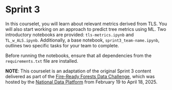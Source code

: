 # Sprint 3

In this courselet, you will learn about relevant metrics derived from TLS. You will also start working on an approach to predict tree metrics using ML. Two introductory notebooks are provided: `tls-metrics.ipynb` and `TL_w_ALS.ipynb`. Additionally, a base notebook, `sprint3_team-name.ipynb`, outlines two specific tasks for your team to complete.

Before running the notebooks, ensure that all dependencies from the `requirements.txt` file are installed.

**NOTE**: This courselet is an adaptation of the original Sprint 3 content delivered as part of the [Fire-Ready Forests Data Challenge](https://nationaldataplatform.org/educationhub/datachallenge/learner/1b1cbc30-8477-4cb9-b8a9-c0769999c7d1), which was hosted by the [National Data Platform](https://nationaldataplatform.org/) from February 19 to April 18, 2025.
